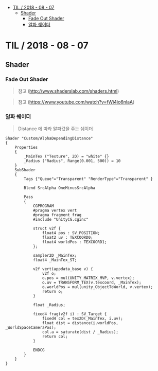 <!-- START doctoc generated TOC please keep comment here to allow auto update -->
<!-- DON'T EDIT THIS SECTION, INSTEAD RE-RUN doctoc TO UPDATE -->


- [TIL   / 2018 - 08 - 07](#til----2018---08---07)
  - [Shader](#shader)
    - [Fade Out Shader](#fade-out-shader)
    - [알파 쉐이더](#%EC%95%8C%ED%8C%8C-%EC%89%90%EC%9D%B4%EB%8D%94)

<!-- END doctoc generated TOC please keep comment here to allow auto update -->

# TIL   / 2018 - 08 - 07
  
## Shader
### Fade Out Shader
> 참고 (http://www.shaderslab.com/shaders.html)

> 참고 (https://www.youtube.com/watch?v=fWi4io6nlaA)

### 알파 쉐이더
>Distance 에 따라 알파값을 주는 쉐이더

```
Shader "Custom/AlphaDependingDistance"
{
    Properties
    {
        _MainTex ("Texture", 2D) = "white" {}
        _Radius ("Radius", Range(0.001, 500)) = 10
    }
    SubShader
    {
        Tags {"Queue"="Transparent" "RenderType"="Transparent" }

        Blend SrcAlpha OneMinusSrcAlpha

        Pass
        {
            CGPROGRAM
            #pragma vertex vert
            #pragma fragment frag
            #include "UnityCG.cginc"

            struct v2f {
                float4 pos : SV_POSITION;
                float2 uv : TEXCOORD0;
                float4 worldPos : TEXCOORD1;
            };

            sampler2D _MainTex;
            float4 _MainTex_ST;

            v2f vert(appdata_base v) {
                v2f o;
                o.pos = mul(UNITY_MATRIX_MVP, v.vertex);
                o.uv = TRANSFORM_TEX(v.texcoord, _MainTex);
                o.worldPos = mul(unity_ObjectToWorld, v.vertex);
                return o;
            }

            float _Radius;

            fixed4 frag(v2f i) : SV_Target {
                fixed4 col = tex2D(_MainTex, i.uv);
                float dist = distance(i.worldPos, _WorldSpaceCameraPos);
                col.a = saturate(dist / _Radius);
                return col;
            }

            ENDCG
        }
    }
}
```
